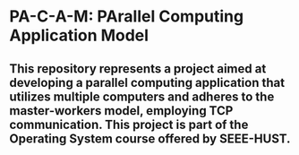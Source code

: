 # PA-C-A-M: PArallel Computing Application Model
## This repository represents a project aimed at developing a parallel computing application that utilizes multiple computers and adheres to the master-workers model, employing TCP communication. This project is part of the Operating System course offered by SEEE-HUST.
